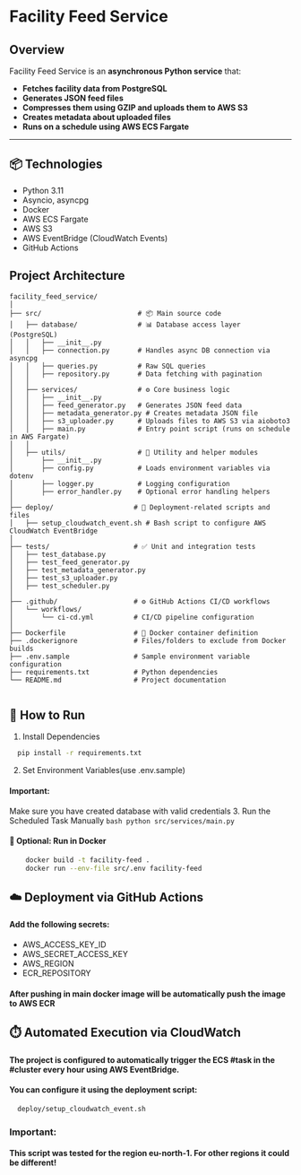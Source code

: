 # Facility Feed Service

## Overview
Facility Feed Service is an **asynchronous Python service** that:
- **Fetches facility data from PostgreSQL**
- **Generates JSON feed files**
- **Compresses them using GZIP and uploads them to AWS S3**
- **Creates metadata about uploaded files**
- **Runs on a schedule using AWS ECS Fargate**

---

## 📦 Technologies

- Python 3.11
- Asyncio, asyncpg
- Docker
- AWS ECS Fargate
- AWS S3
- AWS EventBridge (CloudWatch Events)
- GitHub Actions

## **Project Architecture**


```
facility_feed_service/
│
├── src/                        # 📦 Main source code
│   ├── database/               # 📊 Database access layer (PostgreSQL)
│   │   ├── __init__.py
│   │   ├── connection.py       # Handles async DB connection via asyncpg
│   │   ├── queries.py          # Raw SQL queries
│   │   ├── repository.py       # Data fetching with pagination
│   │
│   ├── services/               # ⚙️ Core business logic
│   │   ├── __init__.py
│   │   ├── feed_generator.py   # Generates JSON feed data
│   │   ├── metadata_generator.py # Creates metadata JSON file
│   │   ├── s3_uploader.py      # Uploads files to AWS S3 via aioboto3
│   │   ├── main.py             # Entry point script (runs on schedule in AWS Fargate)
│   │
│   ├── utils/                  # 🔧 Utility and helper modules
│       ├── __init__.py
│       ├── config.py           # Loads environment variables via dotenv
│       ├── logger.py           # Logging configuration
│       ├── error_handler.py    # Optional error handling helpers
│
├── deploy/                    # 🚀 Deployment-related scripts and files
│   ├── setup_cloudwatch_event.sh # Bash script to configure AWS CloudWatch EventBridge
│
├── tests/                     # ✅ Unit and integration tests
│   ├── test_database.py
│   ├── test_feed_generator.py
│   ├── test_metadata_generator.py
│   ├── test_s3_uploader.py
│   ├── test_scheduler.py
│
├── .github/                   # ⚙️ GitHub Actions CI/CD workflows
│   └── workflows/
│       └── ci-cd.yml          # CI/CD pipeline configuration
│
├── Dockerfile                 # 🐳 Docker container definition
├── .dockerignore              # Files/folders to exclude from Docker builds
├── .env.sample                # Sample environment variable configuration
├── requirements.txt           # Python dependencies
└── README.md                  # Project documentation
 
```
## 🚀 How to Run
1. Install Dependencies
```bash
  pip install -r requirements.txt
```
2. Set Environment Variables(use .env.sample)
#### Important: 
Make sure you have created database with valid credentials
3. Run the Scheduled Task Manually
    ```bash
    python src/services/main.py
    ```
#### 🐳 Optional: Run in Docker
```bash
    docker build -t facility-feed .
    docker run --env-file src/.env facility-feed  
```
## ☁️ Deployment via GitHub Actions
#### Add the following secrets:
- AWS_ACCESS_KEY_ID
- AWS_SECRET_ACCESS_KEY
- AWS_REGION
- ECR_REPOSITORY
#### After pushing in main docker image will be automatically push the image to AWS ECR

## ⏱️ Automated Execution via CloudWatch
#### The project is configured to automatically trigger the ECS #task in the #cluster every hour using AWS EventBridge.

#### You can configure it using the deployment script:
```bash
  deploy/setup_cloudwatch_event.sh
```
### Important:
#### This script was tested for the region eu-north-1. For other regions it could be different!